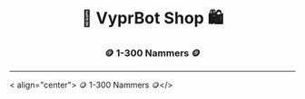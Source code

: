 <h1 align="center">🏪 VyprBot Shop 🛍️ </h1>

<h3 align="center"> 🪙 1-300 Nammers 🪙</h3>

---

< align="center"> 🪙 1-300 Nammers 🪙</>
